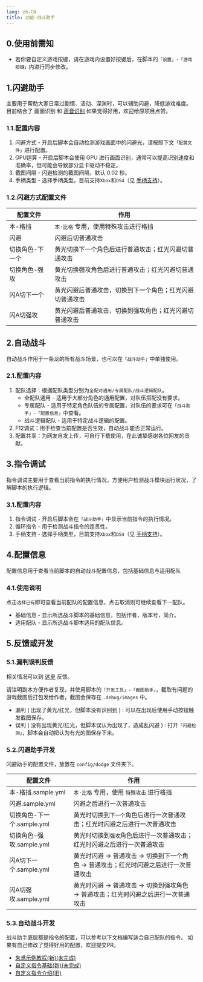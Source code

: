 ```yaml
---
lang: zh-CN
title: 功能-战斗助手
---
```


## 0.使用前需知

- 若你要自定义游戏按键，请在游戏内设置好按键后，在脚本的`「设置」-「游戏按键」`内进行同步修改。

## 1.闪避助手

主要用于帮助大家日常过剧情、活动、深渊时，可以辅助闪避，降低游戏难度。
目前结合了 画面识别 和 [声音识别](https://github.com/ImLaoBJie/ZZZSoundTrigger)
如果觉得好用，欢迎给原项目点赞。

### 1.1.配置内容
1. 闪避方式 - 开启后脚本会自动检测游戏画面中的闪避光，请按照下文`「配置文件」`进行配置。
1. GPU运算 - 开启后脚本会使用 GPU 进行画面识别，通常可以提高识别速度和准确率，但可能会导致部分显卡驱动不稳定。
1. 截图间隔 - 闪避检测的截图间隔，默认 0.02 秒。
1. 手柄类型 - 选择手柄类型，目前支持`Xbox`和`DS4`（见 [手柄支持](feat_gamepad.md)）。

### 1.2.闪避方式配置文件

|配置文件|作用|
|---|---|
|本-格挡|`本·比格` 专用，使用特殊攻击进行格挡|
|闪避|闪避后切普通攻击|
|切换角色-下一个|黄光切换下一个角色后进行普通攻击；红光闪避切普通攻击|
|切换角色-强攻|黄光切换强攻角色后进行普通攻击；红光闪避切普通攻击|
|闪A切下一个|黄光闪避后普通攻击，切换到下一个角色；红光闪避切普通攻击|
|闪A切强攻|黄光闪避后普通攻击，切换到强攻角色；红光闪避切普通攻击|

## 2.自动战斗

自动战斗作用于一条龙的所有战斗场景，也可以在`「战斗助手」`中单独使用。

### 2.1.配置内容

1. 配队选择：根据配队类型分别为`全配对通用/专属配队/战斗逻辑配队`。
    - 全配队通用 - 适用于大部分角色的通用配置，对队伍搭配没有要求。
    - 专属配队 - 适用于特定角色队伍的专属配置，对队伍的要求可在`「战斗助手」-「配置信息」`中查看。
    - 战斗逻辑配队 - 适用于特定战斗逻辑的配置。
2. F12调试：用于检查当前配置是否生效，自动战斗能否正常运行。
3. 配置共享：为网友自发上传，可自行下载使用，在此诚挚感谢各位网友的贡献。

## 3.指令调试

指令调试主要用于查看当前指令的执行情况，方便用户检测战斗模块运行状况，了解脚本的执行逻辑。

### 3.1.配置内容

1. 指令调试 - 开启后脚本会在`「战斗助手」`中显示当前指令的执行情况。
1. 循环指令 - 用于检测战斗指令的连贯性。
1. 手柄支持 - 选择手柄类型，目前支持`Xbox`和`DS4`（见 [手柄支持](feat_gamepad.md)）。

## 4.配置信息

配置信息用于查看当前脚本的自动战斗配置信息，包括基础信息与适用配队

### 4.1.使用说明

点击`选择已有`即可查看当前配队的配置信息，点击取消则可继续查看下一配队。

- 基础信息 - 显示所选战斗脚本的基础信息，包括作者，版本号，简介。
- 适用配队 - 显示所选战斗脚本适用的配队信息。

## 5.反馈或开发

### 5.1.漏判误判反馈

相关情况可以到 [这里](https://github.com/OneDragon-Anything/ZenlessZoneZero-OneDragon/issues/new?assignees=&labels=bug&projects=&template=02-bug-dodge-assistant.yml&title=%5B%E9%97%AE%E9%A2%98%E5%8F%8D%E9%A6%88%5D+%5B%E9%97%AA%E9%81%BF%E5%8A%A9%E6%89%8B%5D+) 反馈。

请注明副本方便作者复现，并使用脚本的`「开发工具」-「截图助手」`，截取有问题的游戏截图后打包发给作者，截图会保存在 `.debug/images` 中。

- 漏判 ( 出现了黄光/红光，但脚本没有识别到 ) : 可以在出现后使用手动按钮触发截图保存。
- 误判 ( 没有出现黄光/红光，但脚本误认为出现了，造成乱闪避 ) : 打开`「闪避检测」`，脚本会自动把认为有光的图保存下来。

### 5.2.闪避助手开发

闪避助手的配置文件，放置在 `config/dodge` 文件夹下。

|配置文件|作用|
|---|---|
|本-格挡.sample.yml|`本·比格` 专用，使用 `特殊攻击` 进行格挡|
|闪避.sample.yml|闪避之后进行一次普通攻击|
|切换角色-下一个.sample.yml|黄光时切换到`下一个`角色后进行一次普通攻击；红光时闪避之后进行一次普通攻击|
|切换角色-强攻.sample.yml|黄光时切换到`强攻`角色后进行一次普通攻击；红光时闪避之后进行一次普通攻击|
|闪A切下一个.sample.yml|黄光时闪避 -> 普通攻击 -> 切换到下一个角色 -> 普通攻击；红光时闪避之后进行一次普通攻击|
|闪A切强攻.sample.yml|黄光时闪避 -> 普通攻击 -> 切换到强攻角色 -> 普通攻击；红光时闪避之后进行一次普通攻击|

### 5.3.自动战斗开发

战斗助手底层都是指令的配置，可以参考以下文档编写适合自己配队的指令。
如果有自己修改了觉得好用的配置，欢迎提交PR。

- [朱鸢示例教程(新)(未完成)](../auto_battle_guide/zhu_yuan/zhu_yuan_01.md)
- [自定义指令基础(新)(未完成)](../auto_battle_guide/basic/basic_00_yaml.md)
- [自定义指令介绍(旧)](./feat_custom_op.md)
